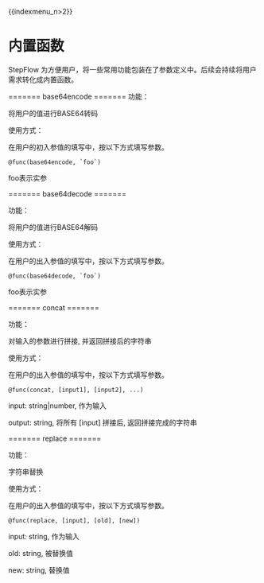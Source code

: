 {{indexmenu_n>2}}

# 内置函数

StepFlow 为方便用户，将一些常用功能包装在了参数定义中。后续会持续将用户需求转化成内置函数。

\======= base64encode ======= 功能：

将用户的值进行BASE64转码

使用方式：

在用户的初入参值的填写中，按以下方式填写参数。

    @func(base64encode, `foo`)

foo表示实参

\======= base64decode =======

功能：

将用户的值进行BASE64解码

使用方式：

在用户的出入参值的填写中，按以下方式填写参数。

    @func(base64decode, `foo`)

foo表示实参

\======= concat =======

功能：

对输入的参数进行拼接, 并返回拼接后的字符串

使用方式：

在用户的出入参值的填写中，按以下方式填写参数。

    @func(concat, [input1], [input2], ...)

input: string|number, 作为输入

output: string, 将所有 \[input\] 拼接后, 返回拼接完成的字符串

\======= replace =======

功能：

字符串替换

使用方式：

在用户的出入参值的填写中，按以下方式填写参数。

    @func(replace, [input], [old], [new])

input: string, 作为输入

old: string, 被替换值

new: string, 替换值
